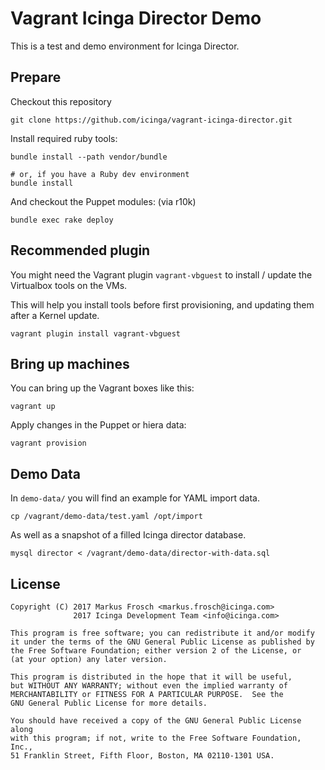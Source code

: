 Vagrant Icinga Director Demo
============================

This is a test and demo environment for Icinga Director.

## Prepare

Checkout this repository

    git clone https://github.com/icinga/vagrant-icinga-director.git

Install required ruby tools:

    bundle install --path vendor/bundle

    # or, if you have a Ruby dev environment
    bundle install

And checkout the Puppet modules: (via r10k)

    bundle exec rake deploy

## Recommended plugin

You might need the Vagrant plugin `vagrant-vbguest` to install / update the Virtualbox tools on the VMs.

This will help you install tools before first provisioning, and updating them after a Kernel update.

    vagrant plugin install vagrant-vbguest

## Bring up machines

You can bring up the Vagrant boxes like this:

    vagrant up

Apply changes in the Puppet or hiera data:

    vagrant provision
    
## Demo Data

In `demo-data/` you will find an example for YAML import data.

    cp /vagrant/demo-data/test.yaml /opt/import

As well as a snapshot of a filled Icinga director database.

    mysql director < /vagrant/demo-data/director-with-data.sql

## License

    Copyright (C) 2017 Markus Frosch <markus.frosch@icinga.com>
                  2017 Icinga Development Team <info@icinga.com>

    This program is free software; you can redistribute it and/or modify
    it under the terms of the GNU General Public License as published by
    the Free Software Foundation; either version 2 of the License, or
    (at your option) any later version.

    This program is distributed in the hope that it will be useful,
    but WITHOUT ANY WARRANTY; without even the implied warranty of
    MERCHANTABILITY or FITNESS FOR A PARTICULAR PURPOSE.  See the
    GNU General Public License for more details.

    You should have received a copy of the GNU General Public License along
    with this program; if not, write to the Free Software Foundation, Inc.,
    51 Franklin Street, Fifth Floor, Boston, MA 02110-1301 USA.
